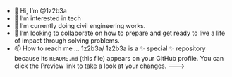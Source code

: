 - 👋 Hi, I’m @1z2b3a
- 👀 I’m interested in tech
- 🌱 I’m currently doing civil engineering works.
- 💞️ I’m looking to collaborate on how to prepare and get ready to live a life of impact through solving problems.
- 📫 How to reach me ...
1z2b3a/
1z2b3a is a ✨ special ✨ repository because its `README.md` (this file) appears on your GitHub profile.
You can click the Preview link to take a look at your changes.
--->
